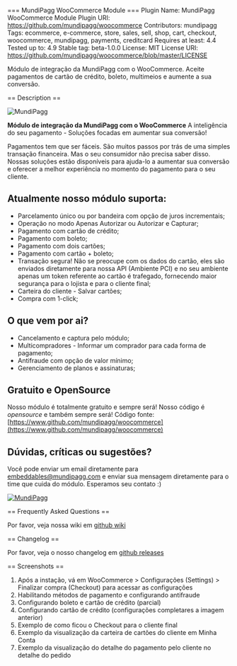 ﻿=== MundiPagg WooCommerce Module ===
Plugin Name: MundiPagg WooCommerce Module
Plugin URI: https://github.com/mundipagg/woocommerce
Contributors: mundipagg
Tags: ecommerce, e-commerce, store, sales, sell, shop, cart, checkout, woocommerce, mundipagg, payments, creditcard
Requires at least: 4.4
Tested up to: 4.9
Stable tag: beta-1.0.0
License: MIT
License URI: https://github.com/mundipagg/woocommerce/blob/master/LICENSE

Módulo de integração da MundiPagg com o WooCommerce. Aceite pagamentos de cartão de crédito, boleto, multimeios e aumente a sua conversão.

== Description ==

<img src="https://image.opencart.com/original/599de532c1ebd.jpg" alt="MundiPagg" border="0" />

**Módulo de integração da MundiPagg com o WooCommerce**
A inteligência do seu pagamento - Soluções focadas em aumentar sua conversão!

Pagamentos tem que ser fáceis. São muitos passos por trás de uma simples transação financeira. Mas o seu consumidor não precisa saber disso. Nossas soluções estão disponíveis para ajuda-lo a aumentar sua conversão e oferecer a melhor experiência no momento do pagamento para o seu cliente.

## Atualmente nosso módulo suporta:
* Parcelamento único ou por bandeira com opção de juros incrementais;
* Operação no modo Apenas Autorizar ou Autorizar e Capturar;
* Pagamento com cartão de crédito;
* Pagamento com boleto;
* Pagamento com dois cartões;
* Pagamento com cartão  + boleto;
* Transação segura! Não se preocupe com os dados do cartão, eles são enviados diretamente para nossa API (Ambiente PCI) e no seu ambiente apenas um token referente ao cartão é trafegado, fornecendo maior segurança para o lojista e para o cliente final;
* Carteira do cliente - Salvar cartões;
* Compra com 1-click;

## O que vem por ai?
* Cancelamento e captura pelo módulo;
* Multicompradores - Informar um comprador para cada forma de pagamento;
* Antifraude com opção de valor mínimo;
* Gerenciamento de planos e assinaturas;

## Gratuito e OpenSource
Nosso módulo é totalmente gratuito e sempre será! 
Nosso código é *opensource* e também sempre será!
Código fonte: [https://www.github.com/mundipagg/woocommerce](https://www.github.com/mundipagg/woocommerce)

## Dúvidas, críticas ou sugestões?
Você pode enviar um email diretamente para [embeddables@mundipagg.com](mailto:embeddables@mundipagg.com) e enviar sua mensagem diretamente para o time que cuida do módulo. Esperamos seu contato :)

<a href="https://dashboard.mundipagg.com/#/signup?utm_source=woocommerce&utm_medium=backlink&utm_campaign=modulo_woocommerce&utm_content=footer" target="_blank"><img src="https://image.opencart.com/original/599ddc6c9bbf3.jpg" alt="MundiPagg" border="0" /></a>

== Frequently Asked Questions == 

Por favor, veja nossa wiki em [github wiki](https://github.com/mundipagg/woocommerce/wiki)

== Changelog == 

Por favor, veja o nosso changelog em [github releases](https://github.com/mundipagg/woocommerce/releases)

== Screenshots ==

1. Após a instação, vá em WooCommerce > Configurações (Settings) > Finalizar compra (Checkout) para acessar as configurações
2. Habilitando métodos de pagamento e configurando antifraude
3. Configurando boleto e cartão de crédito (parcial)
4. Configurando cartão de crédito (configurações completares a imagem anterior)
5. Exemplo de como ficou o Checkout para o cliente final
6. Exemplo da visualização da carteira de cartões do cliente em Minha Conta
7. Exemplo da visualização do detalhe do pagamento pelo cliente no detalhe do pedido
